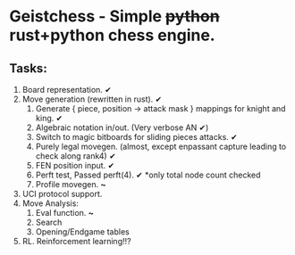 # Geistchess - Simple <strike>python</strike> rust+python chess engine.
## Tasks:
1. Board representation. ✔
2. Move generation (rewritten in rust). ✔
    1. Generate { piece, position -> attack mask } mappings for knight and king. ✔
    1. Algebraic notation in/out. (Very verbose AN ✔)
    2. Switch to magic bitboards for sliding pieces attacks. ✔
    3. Purely legal movegen. (almost, except enpassant capture leading to check along rank4) ✔
    4. FEN position input. ✔
    5. Perft test, Passed perft(4). ✔ *only total node count checked
    6. Profile movegen. **~**
3. UCI protocol support.
4. Move Analysis:
    1. Eval function. **~**
    2. Search
    3. Opening/Endgame tables
5. RL. Reinforcement learning!!?